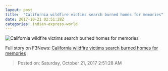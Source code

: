 ```yaml
---
layout: post
title:  "California wildfire victims search burned homes for memories"
date: 2017-10-21 02:51:28Z
categories: indian-express-world
---
```


![California wildfire victims search burned homes for memories](http://images.indianexpress.com/2017/10/california-wildfire-7592.jpg?w=759)




Full story on F3News: [California wildfire victims search burned homes for memories](http://www.f3nws.com/n/N2sTuE)

> Posted on: Saturday, October 21, 2017 2:51:28 AM
